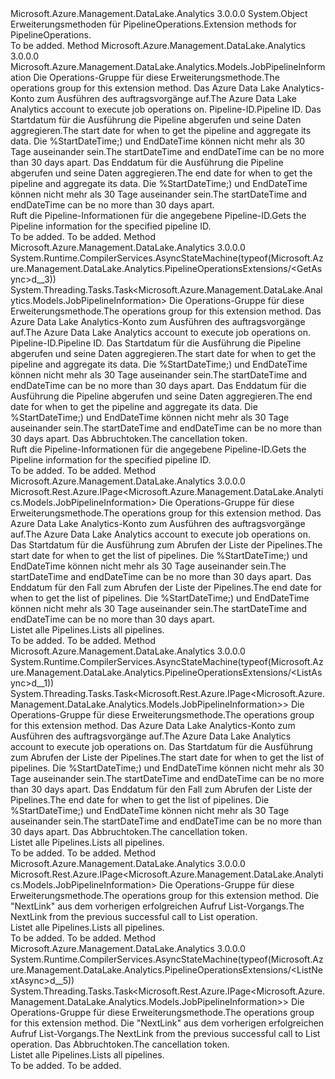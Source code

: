 <Type Name="PipelineOperationsExtensions" FullName="Microsoft.Azure.Management.DataLake.Analytics.PipelineOperationsExtensions">
  <TypeSignature Language="C#" Value="public static class PipelineOperationsExtensions" />
  <TypeSignature Language="ILAsm" Value=".class public auto ansi abstract sealed beforefieldinit PipelineOperationsExtensions extends System.Object" />
  <TypeSignature Language="DocId" Value="T:Microsoft.Azure.Management.DataLake.Analytics.PipelineOperationsExtensions" />
  <TypeSignature Language="VB.NET" Value="Public Module PipelineOperationsExtensions" />
  <TypeSignature Language="F#" Value="type PipelineOperationsExtensions = class" />
  <AssemblyInfo>
    <AssemblyName>Microsoft.Azure.Management.DataLake.Analytics</AssemblyName>
    <AssemblyVersion>3.0.0.0</AssemblyVersion>
  </AssemblyInfo>
  <Base>
    <BaseTypeName>System.Object</BaseTypeName>
  </Base>
  <Interfaces />
  <Docs>
    <summary>
            <span data-ttu-id="f1248-101">Erweiterungsmethoden für PipelineOperations.</span><span class="sxs-lookup"><span data-stu-id="f1248-101">Extension methods for PipelineOperations.</span></span>
            </summary>
    <remarks>To be added.</remarks>
  </Docs>
  <Members>
    <Member MemberName="Get">
      <MemberSignature Language="C#" Value="public static Microsoft.Azure.Management.DataLake.Analytics.Models.JobPipelineInformation Get (this Microsoft.Azure.Management.DataLake.Analytics.IPipelineOperations operations, string accountName, Guid pipelineIdentity, Nullable&lt;DateTimeOffset&gt; startDateTime = null, Nullable&lt;DateTimeOffset&gt; endDateTime = null);" />
      <MemberSignature Language="ILAsm" Value=".method public static hidebysig class Microsoft.Azure.Management.DataLake.Analytics.Models.JobPipelineInformation Get(class Microsoft.Azure.Management.DataLake.Analytics.IPipelineOperations operations, string accountName, valuetype System.Guid pipelineIdentity, valuetype System.Nullable`1&lt;valuetype System.DateTimeOffset&gt; startDateTime, valuetype System.Nullable`1&lt;valuetype System.DateTimeOffset&gt; endDateTime) cil managed" />
      <MemberSignature Language="DocId" Value="M:Microsoft.Azure.Management.DataLake.Analytics.PipelineOperationsExtensions.Get(Microsoft.Azure.Management.DataLake.Analytics.IPipelineOperations,System.String,System.Guid,System.Nullable{System.DateTimeOffset},System.Nullable{System.DateTimeOffset})" />
      <MemberSignature Language="VB.NET" Value="&lt;Extension()&gt;&#xA;Public Function Get (operations As IPipelineOperations, accountName As String, pipelineIdentity As Guid, Optional startDateTime As Nullable(Of DateTimeOffset) = null, Optional endDateTime As Nullable(Of DateTimeOffset) = null) As JobPipelineInformation" />
      <MemberSignature Language="F#" Value="static member Get : Microsoft.Azure.Management.DataLake.Analytics.IPipelineOperations * string * Guid * Nullable&lt;DateTimeOffset&gt; * Nullable&lt;DateTimeOffset&gt; -&gt; Microsoft.Azure.Management.DataLake.Analytics.Models.JobPipelineInformation" Usage="Microsoft.Azure.Management.DataLake.Analytics.PipelineOperationsExtensions.Get (operations, accountName, pipelineIdentity, startDateTime, endDateTime)" />
      <MemberType>Method</MemberType>
      <AssemblyInfo>
        <AssemblyName>Microsoft.Azure.Management.DataLake.Analytics</AssemblyName>
        <AssemblyVersion>3.0.0.0</AssemblyVersion>
      </AssemblyInfo>
      <ReturnValue>
        <ReturnType>Microsoft.Azure.Management.DataLake.Analytics.Models.JobPipelineInformation</ReturnType>
      </ReturnValue>
      <Parameters>
        <Parameter Name="operations" Type="Microsoft.Azure.Management.DataLake.Analytics.IPipelineOperations" RefType="this" />
        <Parameter Name="accountName" Type="System.String" />
        <Parameter Name="pipelineIdentity" Type="System.Guid" />
        <Parameter Name="startDateTime" Type="System.Nullable&lt;System.DateTimeOffset&gt;" />
        <Parameter Name="endDateTime" Type="System.Nullable&lt;System.DateTimeOffset&gt;" />
      </Parameters>
      <Docs>
        <param name="operations">
            <span data-ttu-id="f1248-102">Die Operations-Gruppe für diese Erweiterungsmethode.</span><span class="sxs-lookup"><span data-stu-id="f1248-102">The operations group for this extension method.</span></span>
            </param>
        <param name="accountName">
            <span data-ttu-id="f1248-103">Das Azure Data Lake Analytics-Konto zum Ausführen des auftragsvorgänge auf.</span><span class="sxs-lookup"><span data-stu-id="f1248-103">The Azure Data Lake Analytics account to execute job operations on.</span></span>
            </param>
        <param name="pipelineIdentity">
            <span data-ttu-id="f1248-104">Pipeline-ID.</span><span class="sxs-lookup"><span data-stu-id="f1248-104">Pipeline ID.</span></span>
            </param>
        <param name="startDateTime">
            <span data-ttu-id="f1248-105">Das Startdatum für die Ausführung die Pipeline abgerufen und seine Daten aggregieren.</span><span class="sxs-lookup"><span data-stu-id="f1248-105">The start date for when to get the pipeline and aggregate its data.</span></span> <span data-ttu-id="f1248-106">Die %StartDateTime;) und EndDateTime können nicht mehr als 30 Tage auseinander sein.</span><span class="sxs-lookup"><span data-stu-id="f1248-106">The startDateTime and endDateTime can be no more than 30 days apart.</span></span>
            </param>
        <param name="endDateTime">
            <span data-ttu-id="f1248-107">Das Enddatum für die Ausführung die Pipeline abgerufen und seine Daten aggregieren.</span><span class="sxs-lookup"><span data-stu-id="f1248-107">The end date for when to get the pipeline and aggregate its data.</span></span> <span data-ttu-id="f1248-108">Die %StartDateTime;) und EndDateTime können nicht mehr als 30 Tage auseinander sein.</span><span class="sxs-lookup"><span data-stu-id="f1248-108">The startDateTime and endDateTime can be no more than 30 days apart.</span></span>
            </param>
        <summary>
            <span data-ttu-id="f1248-109">Ruft die Pipeline-Informationen für die angegebene Pipeline-ID.</span><span class="sxs-lookup"><span data-stu-id="f1248-109">Gets the Pipeline information for the specified pipeline ID.</span></span>
            </summary>
        <returns>To be added.</returns>
        <remarks>To be added.</remarks>
      </Docs>
    </Member>
    <Member MemberName="GetAsync">
      <MemberSignature Language="C#" Value="public static System.Threading.Tasks.Task&lt;Microsoft.Azure.Management.DataLake.Analytics.Models.JobPipelineInformation&gt; GetAsync (this Microsoft.Azure.Management.DataLake.Analytics.IPipelineOperations operations, string accountName, Guid pipelineIdentity, Nullable&lt;DateTimeOffset&gt; startDateTime = null, Nullable&lt;DateTimeOffset&gt; endDateTime = null, System.Threading.CancellationToken cancellationToken = null);" />
      <MemberSignature Language="ILAsm" Value=".method public static hidebysig class System.Threading.Tasks.Task`1&lt;class Microsoft.Azure.Management.DataLake.Analytics.Models.JobPipelineInformation&gt; GetAsync(class Microsoft.Azure.Management.DataLake.Analytics.IPipelineOperations operations, string accountName, valuetype System.Guid pipelineIdentity, valuetype System.Nullable`1&lt;valuetype System.DateTimeOffset&gt; startDateTime, valuetype System.Nullable`1&lt;valuetype System.DateTimeOffset&gt; endDateTime, valuetype System.Threading.CancellationToken cancellationToken) cil managed" />
      <MemberSignature Language="DocId" Value="M:Microsoft.Azure.Management.DataLake.Analytics.PipelineOperationsExtensions.GetAsync(Microsoft.Azure.Management.DataLake.Analytics.IPipelineOperations,System.String,System.Guid,System.Nullable{System.DateTimeOffset},System.Nullable{System.DateTimeOffset},System.Threading.CancellationToken)" />
      <MemberSignature Language="F#" Value="static member GetAsync : Microsoft.Azure.Management.DataLake.Analytics.IPipelineOperations * string * Guid * Nullable&lt;DateTimeOffset&gt; * Nullable&lt;DateTimeOffset&gt; * System.Threading.CancellationToken -&gt; System.Threading.Tasks.Task&lt;Microsoft.Azure.Management.DataLake.Analytics.Models.JobPipelineInformation&gt;" Usage="Microsoft.Azure.Management.DataLake.Analytics.PipelineOperationsExtensions.GetAsync (operations, accountName, pipelineIdentity, startDateTime, endDateTime, cancellationToken)" />
      <MemberType>Method</MemberType>
      <AssemblyInfo>
        <AssemblyName>Microsoft.Azure.Management.DataLake.Analytics</AssemblyName>
        <AssemblyVersion>3.0.0.0</AssemblyVersion>
      </AssemblyInfo>
      <Attributes>
        <Attribute>
          <AttributeName>System.Runtime.CompilerServices.AsyncStateMachine(typeof(Microsoft.Azure.Management.DataLake.Analytics.PipelineOperationsExtensions/&lt;GetAsync&gt;d__3))</AttributeName>
        </Attribute>
      </Attributes>
      <ReturnValue>
        <ReturnType>System.Threading.Tasks.Task&lt;Microsoft.Azure.Management.DataLake.Analytics.Models.JobPipelineInformation&gt;</ReturnType>
      </ReturnValue>
      <Parameters>
        <Parameter Name="operations" Type="Microsoft.Azure.Management.DataLake.Analytics.IPipelineOperations" RefType="this" />
        <Parameter Name="accountName" Type="System.String" />
        <Parameter Name="pipelineIdentity" Type="System.Guid" />
        <Parameter Name="startDateTime" Type="System.Nullable&lt;System.DateTimeOffset&gt;" />
        <Parameter Name="endDateTime" Type="System.Nullable&lt;System.DateTimeOffset&gt;" />
        <Parameter Name="cancellationToken" Type="System.Threading.CancellationToken" />
      </Parameters>
      <Docs>
        <param name="operations">
            <span data-ttu-id="f1248-110">Die Operations-Gruppe für diese Erweiterungsmethode.</span><span class="sxs-lookup"><span data-stu-id="f1248-110">The operations group for this extension method.</span></span>
            </param>
        <param name="accountName">
            <span data-ttu-id="f1248-111">Das Azure Data Lake Analytics-Konto zum Ausführen des auftragsvorgänge auf.</span><span class="sxs-lookup"><span data-stu-id="f1248-111">The Azure Data Lake Analytics account to execute job operations on.</span></span>
            </param>
        <param name="pipelineIdentity">
            <span data-ttu-id="f1248-112">Pipeline-ID.</span><span class="sxs-lookup"><span data-stu-id="f1248-112">Pipeline ID.</span></span>
            </param>
        <param name="startDateTime">
            <span data-ttu-id="f1248-113">Das Startdatum für die Ausführung die Pipeline abgerufen und seine Daten aggregieren.</span><span class="sxs-lookup"><span data-stu-id="f1248-113">The start date for when to get the pipeline and aggregate its data.</span></span> <span data-ttu-id="f1248-114">Die %StartDateTime;) und EndDateTime können nicht mehr als 30 Tage auseinander sein.</span><span class="sxs-lookup"><span data-stu-id="f1248-114">The startDateTime and endDateTime can be no more than 30 days apart.</span></span>
            </param>
        <param name="endDateTime">
            <span data-ttu-id="f1248-115">Das Enddatum für die Ausführung die Pipeline abgerufen und seine Daten aggregieren.</span><span class="sxs-lookup"><span data-stu-id="f1248-115">The end date for when to get the pipeline and aggregate its data.</span></span> <span data-ttu-id="f1248-116">Die %StartDateTime;) und EndDateTime können nicht mehr als 30 Tage auseinander sein.</span><span class="sxs-lookup"><span data-stu-id="f1248-116">The startDateTime and endDateTime can be no more than 30 days apart.</span></span>
            </param>
        <param name="cancellationToken">
            <span data-ttu-id="f1248-117">Das Abbruchtoken.</span><span class="sxs-lookup"><span data-stu-id="f1248-117">The cancellation token.</span></span>
            </param>
        <summary>
            <span data-ttu-id="f1248-118">Ruft die Pipeline-Informationen für die angegebene Pipeline-ID.</span><span class="sxs-lookup"><span data-stu-id="f1248-118">Gets the Pipeline information for the specified pipeline ID.</span></span>
            </summary>
        <returns>To be added.</returns>
        <remarks>To be added.</remarks>
      </Docs>
    </Member>
    <Member MemberName="List">
      <MemberSignature Language="C#" Value="public static Microsoft.Rest.Azure.IPage&lt;Microsoft.Azure.Management.DataLake.Analytics.Models.JobPipelineInformation&gt; List (this Microsoft.Azure.Management.DataLake.Analytics.IPipelineOperations operations, string accountName, Nullable&lt;DateTimeOffset&gt; startDateTime = null, Nullable&lt;DateTimeOffset&gt; endDateTime = null);" />
      <MemberSignature Language="ILAsm" Value=".method public static hidebysig class Microsoft.Rest.Azure.IPage`1&lt;class Microsoft.Azure.Management.DataLake.Analytics.Models.JobPipelineInformation&gt; List(class Microsoft.Azure.Management.DataLake.Analytics.IPipelineOperations operations, string accountName, valuetype System.Nullable`1&lt;valuetype System.DateTimeOffset&gt; startDateTime, valuetype System.Nullable`1&lt;valuetype System.DateTimeOffset&gt; endDateTime) cil managed" />
      <MemberSignature Language="DocId" Value="M:Microsoft.Azure.Management.DataLake.Analytics.PipelineOperationsExtensions.List(Microsoft.Azure.Management.DataLake.Analytics.IPipelineOperations,System.String,System.Nullable{System.DateTimeOffset},System.Nullable{System.DateTimeOffset})" />
      <MemberSignature Language="VB.NET" Value="&lt;Extension()&gt;&#xA;Public Function List (operations As IPipelineOperations, accountName As String, Optional startDateTime As Nullable(Of DateTimeOffset) = null, Optional endDateTime As Nullable(Of DateTimeOffset) = null) As IPage(Of JobPipelineInformation)" />
      <MemberSignature Language="F#" Value="static member List : Microsoft.Azure.Management.DataLake.Analytics.IPipelineOperations * string * Nullable&lt;DateTimeOffset&gt; * Nullable&lt;DateTimeOffset&gt; -&gt; Microsoft.Rest.Azure.IPage&lt;Microsoft.Azure.Management.DataLake.Analytics.Models.JobPipelineInformation&gt;" Usage="Microsoft.Azure.Management.DataLake.Analytics.PipelineOperationsExtensions.List (operations, accountName, startDateTime, endDateTime)" />
      <MemberType>Method</MemberType>
      <AssemblyInfo>
        <AssemblyName>Microsoft.Azure.Management.DataLake.Analytics</AssemblyName>
        <AssemblyVersion>3.0.0.0</AssemblyVersion>
      </AssemblyInfo>
      <ReturnValue>
        <ReturnType>Microsoft.Rest.Azure.IPage&lt;Microsoft.Azure.Management.DataLake.Analytics.Models.JobPipelineInformation&gt;</ReturnType>
      </ReturnValue>
      <Parameters>
        <Parameter Name="operations" Type="Microsoft.Azure.Management.DataLake.Analytics.IPipelineOperations" RefType="this" />
        <Parameter Name="accountName" Type="System.String" />
        <Parameter Name="startDateTime" Type="System.Nullable&lt;System.DateTimeOffset&gt;" />
        <Parameter Name="endDateTime" Type="System.Nullable&lt;System.DateTimeOffset&gt;" />
      </Parameters>
      <Docs>
        <param name="operations">
            <span data-ttu-id="f1248-119">Die Operations-Gruppe für diese Erweiterungsmethode.</span><span class="sxs-lookup"><span data-stu-id="f1248-119">The operations group for this extension method.</span></span>
            </param>
        <param name="accountName">
            <span data-ttu-id="f1248-120">Das Azure Data Lake Analytics-Konto zum Ausführen des auftragsvorgänge auf.</span><span class="sxs-lookup"><span data-stu-id="f1248-120">The Azure Data Lake Analytics account to execute job operations on.</span></span>
            </param>
        <param name="startDateTime">
            <span data-ttu-id="f1248-121">Das Startdatum für die Ausführung zum Abrufen der Liste der Pipelines.</span><span class="sxs-lookup"><span data-stu-id="f1248-121">The start date for when to get the list of pipelines.</span></span> <span data-ttu-id="f1248-122">Die %StartDateTime;) und EndDateTime können nicht mehr als 30 Tage auseinander sein.</span><span class="sxs-lookup"><span data-stu-id="f1248-122">The startDateTime and endDateTime can be no more than 30 days apart.</span></span>
            </param>
        <param name="endDateTime">
            <span data-ttu-id="f1248-123">Das Enddatum für den Fall zum Abrufen der Liste der Pipelines.</span><span class="sxs-lookup"><span data-stu-id="f1248-123">The end date for when to get the list of pipelines.</span></span> <span data-ttu-id="f1248-124">Die %StartDateTime;) und EndDateTime können nicht mehr als 30 Tage auseinander sein.</span><span class="sxs-lookup"><span data-stu-id="f1248-124">The startDateTime and endDateTime can be no more than 30 days apart.</span></span>
            </param>
        <summary>
            <span data-ttu-id="f1248-125">Listet alle Pipelines.</span><span class="sxs-lookup"><span data-stu-id="f1248-125">Lists all pipelines.</span></span>
            </summary>
        <returns>To be added.</returns>
        <remarks>To be added.</remarks>
      </Docs>
    </Member>
    <Member MemberName="ListAsync">
      <MemberSignature Language="C#" Value="public static System.Threading.Tasks.Task&lt;Microsoft.Rest.Azure.IPage&lt;Microsoft.Azure.Management.DataLake.Analytics.Models.JobPipelineInformation&gt;&gt; ListAsync (this Microsoft.Azure.Management.DataLake.Analytics.IPipelineOperations operations, string accountName, Nullable&lt;DateTimeOffset&gt; startDateTime = null, Nullable&lt;DateTimeOffset&gt; endDateTime = null, System.Threading.CancellationToken cancellationToken = null);" />
      <MemberSignature Language="ILAsm" Value=".method public static hidebysig class System.Threading.Tasks.Task`1&lt;class Microsoft.Rest.Azure.IPage`1&lt;class Microsoft.Azure.Management.DataLake.Analytics.Models.JobPipelineInformation&gt;&gt; ListAsync(class Microsoft.Azure.Management.DataLake.Analytics.IPipelineOperations operations, string accountName, valuetype System.Nullable`1&lt;valuetype System.DateTimeOffset&gt; startDateTime, valuetype System.Nullable`1&lt;valuetype System.DateTimeOffset&gt; endDateTime, valuetype System.Threading.CancellationToken cancellationToken) cil managed" />
      <MemberSignature Language="DocId" Value="M:Microsoft.Azure.Management.DataLake.Analytics.PipelineOperationsExtensions.ListAsync(Microsoft.Azure.Management.DataLake.Analytics.IPipelineOperations,System.String,System.Nullable{System.DateTimeOffset},System.Nullable{System.DateTimeOffset},System.Threading.CancellationToken)" />
      <MemberSignature Language="F#" Value="static member ListAsync : Microsoft.Azure.Management.DataLake.Analytics.IPipelineOperations * string * Nullable&lt;DateTimeOffset&gt; * Nullable&lt;DateTimeOffset&gt; * System.Threading.CancellationToken -&gt; System.Threading.Tasks.Task&lt;Microsoft.Rest.Azure.IPage&lt;Microsoft.Azure.Management.DataLake.Analytics.Models.JobPipelineInformation&gt;&gt;" Usage="Microsoft.Azure.Management.DataLake.Analytics.PipelineOperationsExtensions.ListAsync (operations, accountName, startDateTime, endDateTime, cancellationToken)" />
      <MemberType>Method</MemberType>
      <AssemblyInfo>
        <AssemblyName>Microsoft.Azure.Management.DataLake.Analytics</AssemblyName>
        <AssemblyVersion>3.0.0.0</AssemblyVersion>
      </AssemblyInfo>
      <Attributes>
        <Attribute>
          <AttributeName>System.Runtime.CompilerServices.AsyncStateMachine(typeof(Microsoft.Azure.Management.DataLake.Analytics.PipelineOperationsExtensions/&lt;ListAsync&gt;d__1))</AttributeName>
        </Attribute>
      </Attributes>
      <ReturnValue>
        <ReturnType>System.Threading.Tasks.Task&lt;Microsoft.Rest.Azure.IPage&lt;Microsoft.Azure.Management.DataLake.Analytics.Models.JobPipelineInformation&gt;&gt;</ReturnType>
      </ReturnValue>
      <Parameters>
        <Parameter Name="operations" Type="Microsoft.Azure.Management.DataLake.Analytics.IPipelineOperations" RefType="this" />
        <Parameter Name="accountName" Type="System.String" />
        <Parameter Name="startDateTime" Type="System.Nullable&lt;System.DateTimeOffset&gt;" />
        <Parameter Name="endDateTime" Type="System.Nullable&lt;System.DateTimeOffset&gt;" />
        <Parameter Name="cancellationToken" Type="System.Threading.CancellationToken" />
      </Parameters>
      <Docs>
        <param name="operations">
            <span data-ttu-id="f1248-126">Die Operations-Gruppe für diese Erweiterungsmethode.</span><span class="sxs-lookup"><span data-stu-id="f1248-126">The operations group for this extension method.</span></span>
            </param>
        <param name="accountName">
            <span data-ttu-id="f1248-127">Das Azure Data Lake Analytics-Konto zum Ausführen des auftragsvorgänge auf.</span><span class="sxs-lookup"><span data-stu-id="f1248-127">The Azure Data Lake Analytics account to execute job operations on.</span></span>
            </param>
        <param name="startDateTime">
            <span data-ttu-id="f1248-128">Das Startdatum für die Ausführung zum Abrufen der Liste der Pipelines.</span><span class="sxs-lookup"><span data-stu-id="f1248-128">The start date for when to get the list of pipelines.</span></span> <span data-ttu-id="f1248-129">Die %StartDateTime;) und EndDateTime können nicht mehr als 30 Tage auseinander sein.</span><span class="sxs-lookup"><span data-stu-id="f1248-129">The startDateTime and endDateTime can be no more than 30 days apart.</span></span>
            </param>
        <param name="endDateTime">
            <span data-ttu-id="f1248-130">Das Enddatum für den Fall zum Abrufen der Liste der Pipelines.</span><span class="sxs-lookup"><span data-stu-id="f1248-130">The end date for when to get the list of pipelines.</span></span> <span data-ttu-id="f1248-131">Die %StartDateTime;) und EndDateTime können nicht mehr als 30 Tage auseinander sein.</span><span class="sxs-lookup"><span data-stu-id="f1248-131">The startDateTime and endDateTime can be no more than 30 days apart.</span></span>
            </param>
        <param name="cancellationToken">
            <span data-ttu-id="f1248-132">Das Abbruchtoken.</span><span class="sxs-lookup"><span data-stu-id="f1248-132">The cancellation token.</span></span>
            </param>
        <summary>
            <span data-ttu-id="f1248-133">Listet alle Pipelines.</span><span class="sxs-lookup"><span data-stu-id="f1248-133">Lists all pipelines.</span></span>
            </summary>
        <returns>To be added.</returns>
        <remarks>To be added.</remarks>
      </Docs>
    </Member>
    <Member MemberName="ListNext">
      <MemberSignature Language="C#" Value="public static Microsoft.Rest.Azure.IPage&lt;Microsoft.Azure.Management.DataLake.Analytics.Models.JobPipelineInformation&gt; ListNext (this Microsoft.Azure.Management.DataLake.Analytics.IPipelineOperations operations, string nextPageLink);" />
      <MemberSignature Language="ILAsm" Value=".method public static hidebysig class Microsoft.Rest.Azure.IPage`1&lt;class Microsoft.Azure.Management.DataLake.Analytics.Models.JobPipelineInformation&gt; ListNext(class Microsoft.Azure.Management.DataLake.Analytics.IPipelineOperations operations, string nextPageLink) cil managed" />
      <MemberSignature Language="DocId" Value="M:Microsoft.Azure.Management.DataLake.Analytics.PipelineOperationsExtensions.ListNext(Microsoft.Azure.Management.DataLake.Analytics.IPipelineOperations,System.String)" />
      <MemberSignature Language="VB.NET" Value="&lt;Extension()&gt;&#xA;Public Function ListNext (operations As IPipelineOperations, nextPageLink As String) As IPage(Of JobPipelineInformation)" />
      <MemberSignature Language="F#" Value="static member ListNext : Microsoft.Azure.Management.DataLake.Analytics.IPipelineOperations * string -&gt; Microsoft.Rest.Azure.IPage&lt;Microsoft.Azure.Management.DataLake.Analytics.Models.JobPipelineInformation&gt;" Usage="Microsoft.Azure.Management.DataLake.Analytics.PipelineOperationsExtensions.ListNext (operations, nextPageLink)" />
      <MemberType>Method</MemberType>
      <AssemblyInfo>
        <AssemblyName>Microsoft.Azure.Management.DataLake.Analytics</AssemblyName>
        <AssemblyVersion>3.0.0.0</AssemblyVersion>
      </AssemblyInfo>
      <ReturnValue>
        <ReturnType>Microsoft.Rest.Azure.IPage&lt;Microsoft.Azure.Management.DataLake.Analytics.Models.JobPipelineInformation&gt;</ReturnType>
      </ReturnValue>
      <Parameters>
        <Parameter Name="operations" Type="Microsoft.Azure.Management.DataLake.Analytics.IPipelineOperations" RefType="this" />
        <Parameter Name="nextPageLink" Type="System.String" />
      </Parameters>
      <Docs>
        <param name="operations">
            <span data-ttu-id="f1248-134">Die Operations-Gruppe für diese Erweiterungsmethode.</span><span class="sxs-lookup"><span data-stu-id="f1248-134">The operations group for this extension method.</span></span>
            </param>
        <param name="nextPageLink">
            <span data-ttu-id="f1248-135">Die "NextLink" aus dem vorherigen erfolgreichen Aufruf List-Vorgangs.</span><span class="sxs-lookup"><span data-stu-id="f1248-135">The NextLink from the previous successful call to List operation.</span></span>
            </param>
        <summary>
            <span data-ttu-id="f1248-136">Listet alle Pipelines.</span><span class="sxs-lookup"><span data-stu-id="f1248-136">Lists all pipelines.</span></span>
            </summary>
        <returns>To be added.</returns>
        <remarks>To be added.</remarks>
      </Docs>
    </Member>
    <Member MemberName="ListNextAsync">
      <MemberSignature Language="C#" Value="public static System.Threading.Tasks.Task&lt;Microsoft.Rest.Azure.IPage&lt;Microsoft.Azure.Management.DataLake.Analytics.Models.JobPipelineInformation&gt;&gt; ListNextAsync (this Microsoft.Azure.Management.DataLake.Analytics.IPipelineOperations operations, string nextPageLink, System.Threading.CancellationToken cancellationToken = null);" />
      <MemberSignature Language="ILAsm" Value=".method public static hidebysig class System.Threading.Tasks.Task`1&lt;class Microsoft.Rest.Azure.IPage`1&lt;class Microsoft.Azure.Management.DataLake.Analytics.Models.JobPipelineInformation&gt;&gt; ListNextAsync(class Microsoft.Azure.Management.DataLake.Analytics.IPipelineOperations operations, string nextPageLink, valuetype System.Threading.CancellationToken cancellationToken) cil managed" />
      <MemberSignature Language="DocId" Value="M:Microsoft.Azure.Management.DataLake.Analytics.PipelineOperationsExtensions.ListNextAsync(Microsoft.Azure.Management.DataLake.Analytics.IPipelineOperations,System.String,System.Threading.CancellationToken)" />
      <MemberSignature Language="F#" Value="static member ListNextAsync : Microsoft.Azure.Management.DataLake.Analytics.IPipelineOperations * string * System.Threading.CancellationToken -&gt; System.Threading.Tasks.Task&lt;Microsoft.Rest.Azure.IPage&lt;Microsoft.Azure.Management.DataLake.Analytics.Models.JobPipelineInformation&gt;&gt;" Usage="Microsoft.Azure.Management.DataLake.Analytics.PipelineOperationsExtensions.ListNextAsync (operations, nextPageLink, cancellationToken)" />
      <MemberType>Method</MemberType>
      <AssemblyInfo>
        <AssemblyName>Microsoft.Azure.Management.DataLake.Analytics</AssemblyName>
        <AssemblyVersion>3.0.0.0</AssemblyVersion>
      </AssemblyInfo>
      <Attributes>
        <Attribute>
          <AttributeName>System.Runtime.CompilerServices.AsyncStateMachine(typeof(Microsoft.Azure.Management.DataLake.Analytics.PipelineOperationsExtensions/&lt;ListNextAsync&gt;d__5))</AttributeName>
        </Attribute>
      </Attributes>
      <ReturnValue>
        <ReturnType>System.Threading.Tasks.Task&lt;Microsoft.Rest.Azure.IPage&lt;Microsoft.Azure.Management.DataLake.Analytics.Models.JobPipelineInformation&gt;&gt;</ReturnType>
      </ReturnValue>
      <Parameters>
        <Parameter Name="operations" Type="Microsoft.Azure.Management.DataLake.Analytics.IPipelineOperations" RefType="this" />
        <Parameter Name="nextPageLink" Type="System.String" />
        <Parameter Name="cancellationToken" Type="System.Threading.CancellationToken" />
      </Parameters>
      <Docs>
        <param name="operations">
            <span data-ttu-id="f1248-137">Die Operations-Gruppe für diese Erweiterungsmethode.</span><span class="sxs-lookup"><span data-stu-id="f1248-137">The operations group for this extension method.</span></span>
            </param>
        <param name="nextPageLink">
            <span data-ttu-id="f1248-138">Die "NextLink" aus dem vorherigen erfolgreichen Aufruf List-Vorgangs.</span><span class="sxs-lookup"><span data-stu-id="f1248-138">The NextLink from the previous successful call to List operation.</span></span>
            </param>
        <param name="cancellationToken">
            <span data-ttu-id="f1248-139">Das Abbruchtoken.</span><span class="sxs-lookup"><span data-stu-id="f1248-139">The cancellation token.</span></span>
            </param>
        <summary>
            <span data-ttu-id="f1248-140">Listet alle Pipelines.</span><span class="sxs-lookup"><span data-stu-id="f1248-140">Lists all pipelines.</span></span>
            </summary>
        <returns>To be added.</returns>
        <remarks>To be added.</remarks>
      </Docs>
    </Member>
  </Members>
</Type>